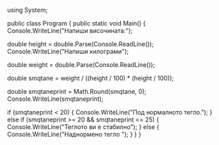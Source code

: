 using System;
					
public class Program
{
	public static void Main()
	{
Console.WriteLine("Напиши височината:");
            
double height = double.Parse(Console.ReadLine());
Console.WriteLine("Напиши килограми");
            
double weight = double.Parse(Console.ReadLine());
 
double smqtane = weight / ((height / 100) * (height / 100));

double smqtaneprint = Math.Round(smqtane, 0);
Console.WriteLine(smqtaneprint);

if (smqtaneprint < 20)
{
Console.WriteLine("Под нормалното тегло.");
}
else if (smqtaneprint >= 20 && smqtaneprint <= 25)
{
Console.WriteLine("Теглото ви е стабилно");
}
else
{
Console.WriteLine("Наднормено тегло ");
}
}
}

